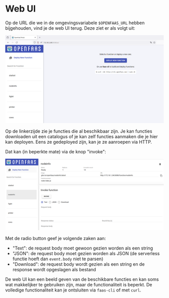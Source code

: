 # Web UI
Op de URL die we in de omgevingsvariabele `$OPENFAAS_URL` hebben bijgehouden, vind je de web UI terug. Deze ziet er als volgt uit:

![web UI](../../images/serverless/web-ui-openfaas.png)

Op de linkerzijde zie je functies die al beschikbaar zijn. Je kan functies downloaden uit een catalogus of je kan zelf functies aanmaken die je hier kan deployen. Eens ze gedeployed zijn, kan je ze aanroepen via HTTP.

Dat kan (in beperkte mate) via de knop "invoke":

![knop "invoke"](../../images/serverless/oproepscherm-serverless-functie.png)

Met de radio button geef je volgende zaken aan:

- "Text": de request body moet gewoon gezien worden als een string
- "JSON": de request body moet gezien worden als JSON (de serverless functie hoeft dan `event.body` niet te parsen)
- "Download": de request body wordt gezien als een string en de response wordt opgeslagen als bestand

De web UI kan een beeld geven van de beschikbare functies en kan soms wat makkelijker te gebruiken zijn, maar de functionaliteit is beperkt. De volledige functionaliteit kan je ontsluiten via `faas-cli` of met `curl`.
